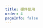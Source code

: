 ```yaml
---
title: 硬件使用
order: 4
pageInfo: false
---
```


<ArtPlayer
  src="https://likeyou156156.online:9000/lky/EX202_2050/video/2050.mp4"
/>